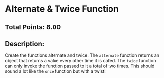 # Alternate & Twice Function

## Total Points: 8.00

## Description:

Create the functions alternate and twice. The `alternate` function returns an object that returns a value every other time it is called.  The `twice` function can only invoke the function passed to it a total of two times.   This should sound a lot like the `once` function but with a twist!
